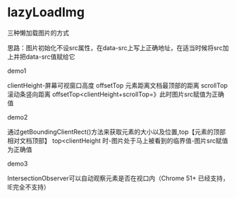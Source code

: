 # lazyLoadImg
三种懒加载图片的方式

思路：图片初始化不设src属性，在data-src上写上正确地址，在适当时候将src加上并把data-src值赋给它

demo1

clientHeight-屏幕可视窗口高度
offsetTop    元素距离文档最顶部的距离
scrollTop    滚动条竖向距离
offsetTop<clientHeight+scrollTop=》此时图片src赋值为正确值

demo2

通过getBoundingClientRect()方法来获取元素的大小以及位置,top【元素的顶部相对文档顶部】
top<clientHeight 时-图片处于马上被看到的临界值-图片src赋值为正确值

demo3

IntersectionObserver可以自动观察元素是否在视口内（Chrome 51+ 已经支持，IE完全不支持）
